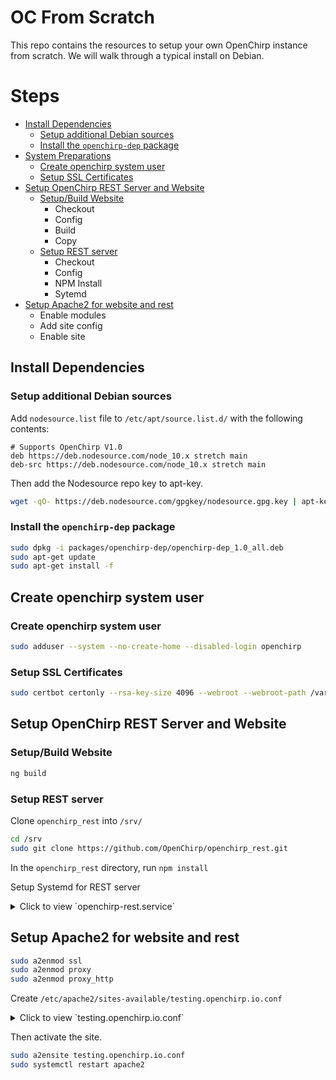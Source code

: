 # OC From Scratch
This repo contains the resources to setup your own OpenChirp instance
from scratch.
We will walk through a typical install on Debian.

# Steps

* [Install Dependencies](#installdeps)
    * [Setup additional Debian sources](#setupdebsources)
    * [Install the `openchirp-dep` package](#installopenchirppkg)
* [System Preparations](#sysprep)
    * [Create openchirp system user](#createuser)
    * [Setup SSL Certificates](#setupcerts)
* [Setup OpenChirp REST Server and Website](#setupopenchirp)
    * [Setup/Build Website](#setupwebsite)
        * Checkout
        * Config
        * Build
        * Copy
    * [Setup REST server](#setuprest)
        * Checkout
        * Config
        * NPM Install
        * Sytemd
* [Setup Apache2 for website and rest](#setupapache2)
    * Enable modules
    * Add site config
    * Enable site

<a name="installdeps" />

## Install Dependencies

<a name="setupdebsources" />

### Setup additional Debian sources
Add `nodesource.list` file to `/etc/apt/source.list.d/` with the
following contents:

```
# Supports OpenChirp V1.0
deb https://deb.nodesource.com/node_10.x stretch main
deb-src https://deb.nodesource.com/node_10.x stretch main
```

Then add the Nodesource repo key to apt-key.
```bash
wget -qO- https://deb.nodesource.com/gpgkey/nodesource.gpg.key | apt-key add -
```

<a name="installopenchirppkg" />

### Install the `openchirp-dep` package

```bash
sudo dpkg -i packages/openchirp-dep/openchirp-dep_1.0_all.deb
sudo apt-get update
sudo apt-get install -f
```

<a name="syspre"/>

## Create openchirp system user

<a name="createuser"/>

### Create openchirp system user

```bash
sudo adduser --system --no-create-home --disabled-login openchirp
```

<a name="setupcerts"/>

### Setup SSL Certificates

```bash
sudo certbot certonly --rsa-key-size 4096 --webroot --webroot-path /var/www/testing.openchirp.io -d testing.openchirp.io -d www.testing.openchirp.io
```

<a name="setupopenchirp"/>

## Setup OpenChirp REST Server and Website

<a name="setupwebsite"/>

### Setup/Build Website

```bash
ng build
```

<a name="setuprest"/>

### Setup REST server

Clone `openchirp_rest` into `/srv/`

```bash
cd /srv
sudo git clone https://github.com/OpenChirp/openchirp_rest.git
```

In the `openchirp_rest` directory, run `npm install`

Setup Systemd for REST server
<details>
<summary>Click to view `openchirp-rest.service`</summary>

```systemd
[Unit]
Description=OpenChirp REST framework server
Documentation=https://openchirp.io
After=network.target

[Service]
Environment=NODE_ENV=production
Environment=PORT=7000
Type=simple
User=openchirp
WorkingDirectory=/srv/openchirp_rest/bin
ExecStart=/srv/openchirp_rest/bin/www
Restart=on-failure

[Install]
WantedBy=multi-user.target
Alias=rest.service
```
</details>

<a name="setupapache2"/>

## Setup Apache2 for website and rest

```bash
sudo a2enmod ssl
sudo a2enmod proxy
sudo a2enmod proxy_http
```

Create `/etc/apache2/sites-available/testing.openchirp.io.conf`

<details>
<summary>Click to view `testing.openchirp.io.conf`</summary>

```apache
<VirtualHost *:80>
	# The ServerName directive sets the request scheme, hostname and port that
	# the server uses to identify itself. This is used when creating
	# redirection URLs. In the context of virtual hosts, the ServerName
	# specifies what hostname must appear in the request's Host: header to
	# match this virtual host. For the default virtual host (this file) this
	# value is not decisive as it is used as a last resort host regardless.
	# However, you must set it for any further virtual host explicitly.
	ServerName testing.openchirp.io
	ServerAlias www.testing.openchirp.io

	ServerSignature Off
	ServerAdmin webmaster@localhost
	DocumentRoot /var/www/testing.openchirp.io


	#Redirect permanent "/" "https://testing.openchirp.io/"
	# Redirect all requests to https site, unless it is a certbot
	# HTTP-01 challenge request.
	# This regex has been carefully crafted by Craig.
	RedirectMatch permanent "^(?!/\.well-known/acme-challenge/[\w-]{43}$)(.*)$" "https://testing.openchirp.io$1"

 	<Directory "/var/www/testing.openchirp.io">
		RewriteEngine on

		# Don't rewrite files or directives
		RewriteCond %{REQUEST_FILENAME} -f [OR]
		RewriteCond %{REQUEST_FILENAME} -d
		RewriteRule ^ - [L]

		#Rewrite everything else to index.html to allow html5 state links
		RewriteRule ^ index.html [L]
	</Directory>

	# error, crit, alert, emerg.
	# It is also possible to configure the loglevel for particular
	# modules, e.g.
	#LogLevel info ssl:warn
	LogLevel info

	ErrorLog ${APACHE_LOG_DIR}/testing_openchirp_io_error.log
	CustomLog ${APACHE_LOG_DIR}/testing_openchirp_io_access.log combined

	# For most configuration files from conf-available/, which are
	# enabled or disabled at a global level, it is possible to
	# include a line for only one particular virtual host. For example the
	# following line enables the CGI configuration for this host only
	# after it has been globally disabled with "a2disconf".
	#Include conf-available/serve-cgi-bin.conf
</VirtualHost>

<IfModule mod_ssl.c>
	<VirtualHost _default_:443>
		ServerName testing.openchirp.io:443
		ServerAlias www.testing.openchirp.io
		ServerAdmin webmaster@localhost
		ServerSignature Off

		DocumentRoot /var/www/testing.openchirp.io

		# Latest REST/auth api
		ProxyPass "/api" "http://localhost:7000/api"
		ProxyPassReverse "/api" "http://localhost:7000/auth"
		ProxyPass "/pc" "http://localhost:7000/pc"
		ProxyPassReverse "/pc" "http://localhost:7000/pc"
		ProxyPass "/auth" "http://localhost:7000/auth"
		ProxyPassReverse "/auth" "http://localhost:7000/auth"

		# REST/auth api v1
		ProxyPass "/apiv1" "http://localhost:7000/api"
		ProxyPassReverse "/apiv1" "http://localhost:7000/api"
		ProxyPass "/pcv1" "http://localhost:7000/pc"
		ProxyPassReverse "/pcv1" "http://localhost:7000/pc"
		ProxyPass "/authv1" "http://localhost:7000/auth"
		ProxyPassReverse "/authv1" "http://localhost:7000/auth"


		# Latest Mapper
		ProxyPass "/mapper" "http://localhost:9000"
		ProxyPassReverse "/mapper" "http://localhost:9000"

		# Latest Grafana
		ProxyPass "/grafana" "http://localhost:3000"
		ProxyPassReverse "/grafana" "http://localhost:3000"

		<Directory "/var/www/testing.openchirp.io">
			RewriteEngine on

			# Don't rewrite files or directives
			RewriteCond %{REQUEST_FILENAME} -f [OR]
			RewriteCond %{REQUEST_FILENAME} -d
			RewriteRule ^ - [L]

			#Rewrite everything else to index.html to allow html5 state links
			RewriteRule ^ index.html [L]
		</Directory>

		# Redirect everything to openchirp.io
		<If "%{HTTP_HOST} != 'testing.openchirp.io'">
			Redirect permanent "/" "https://testing.openchirp.io/"
		</If>

		# Available loglevels: trace8, ..., trace1, debug, info, notice, warn,
		# error, crit, alert, emerg.
		# It is also possible to configure the loglevel for particular
		# modules, e.g.
		#LogLevel info ssl:warn

		ErrorLog ${APACHE_LOG_DIR}/testing_openchirp_io_ssl_error.log
		CustomLog ${APACHE_LOG_DIR}/testing_openchirp_io_ssl_access.log combined

		# For most configuration files from conf-available/, which are
		# enabled or disabled at a global level, it is possible to
		# include a line for only one particular virtual host. For example the
		# following line enables the CGI configuration for this host only
		# after it has been globally disabled with "a2disconf".
		#Include conf-available/serve-cgi-bin.conf

		#   SSL Engine Switch:
		#   Enable/Disable SSL for this virtual host.
		SSLEngine on

		#   A self-signed (snakeoil) certificate can be created by installing
		#   the ssl-cert package. See
		#   /usr/share/doc/apache2/README.Debian.gz for more info.
		#   If both key and certificate are stored in the same file, only the
		#   SSLCertificateFile directive is needed.
		#SSLCertificateFile	/etc/ssl/certs/ssl-cert-snakeoil.pem
		#SSLCertificateKeyFile /etc/ssl/private/ssl-cert-snakeoil.key
		SSLCertificateFile    /etc/letsencrypt/live/testing.openchirp.io/fullchain.pem
		SSLCertificateKeyFile /etc/letsencrypt/live/testing.openchirp.io/privkey.pem
		Include /etc/letsencrypt/options-ssl-apache.conf

		#   Server Certificate Chain:
		#   Point SSLCertificateChainFile at a file containing the
		#   concatenation of PEM encoded CA certificates which form the
		#   certificate chain for the server certificate. Alternatively
		#   the referenced file can be the same as SSLCertificateFile
		#   when the CA certificates are directly appended to the server
		#   certificate for convinience.
		#SSLCertificateChainFile /etc/apache2/ssl.crt/server-ca.crt

		#   Certificate Authority (CA):
		#   Set the CA certificate verification path where to find CA
		#   certificates for client authentication or alternatively one
		#   huge file containing all of them (file must be PEM encoded)
		#   Note: Inside SSLCACertificatePath you need hash symlinks
		#		 to point to the certificate files. Use the provided
		#		 Makefile to update the hash symlinks after changes.
		#SSLCACertificatePath /etc/ssl/certs/
		#SSLCACertificateFile /etc/apache2/ssl.crt/ca-bundle.crt

		#   Certificate Revocation Lists (CRL):
		#   Set the CA revocation path where to find CA CRLs for client
		#   authentication or alternatively one huge file containing all
		#   of them (file must be PEM encoded)
		#   Note: Inside SSLCARevocationPath you need hash symlinks
		#		 to point to the certificate files. Use the provided
		#		 Makefile to update the hash symlinks after changes.
		#SSLCARevocationPath /etc/apache2/ssl.crl/
		#SSLCARevocationFile /etc/apache2/ssl.crl/ca-bundle.crl

		#   Client Authentication (Type):
		#   Client certificate verification type and depth.  Types are
		#   none, optional, require and optional_no_ca.  Depth is a
		#   number which specifies how deeply to verify the certificate
		#   issuer chain before deciding the certificate is not valid.
		#SSLVerifyClient require
		#SSLVerifyDepth  10

		#   SSL Engine Options:
		#   Set various options for the SSL engine.
		#   o FakeBasicAuth:
		#	 Translate the client X.509 into a Basic Authorisation.  This means that
		#	 the standard Auth/DBMAuth methods can be used for access control.  The
		#	 user name is the `one line' version of the client's X.509 certificate.
		#	 Note that no password is obtained from the user. Every entry in the user
		#	 file needs this password: `xxj31ZMTZzkVA'.
		#   o ExportCertData:
		#	 This exports two additional environment variables: SSL_CLIENT_CERT and
		#	 SSL_SERVER_CERT. These contain the PEM-encoded certificates of the
		#	 server (always existing) and the client (only existing when client
		#	 authentication is used). This can be used to import the certificates
		#	 into CGI scripts.
		#   o StdEnvVars:
		#	 This exports the standard SSL/TLS related `SSL_*' environment variables.
		#	 Per default this exportation is switched off for performance reasons,
		#	 because the extraction step is an expensive operation and is usually
		#	 useless for serving static content. So one usually enables the
		#	 exportation for CGI and SSI requests only.
		#   o OptRenegotiate:
		#	 This enables optimized SSL connection renegotiation handling when SSL
		#	 directives are used in per-directory context.
		#SSLOptions +FakeBasicAuth +ExportCertData +StrictRequire
		<FilesMatch "\.(cgi|shtml|phtml|php)$">
				SSLOptions +StdEnvVars
		</FilesMatch>
		<Directory /usr/lib/cgi-bin>
				SSLOptions +StdEnvVars
		</Directory>

		#   SSL Protocol Adjustments:
		#   The safe and default but still SSL/TLS standard compliant shutdown
		#   approach is that mod_ssl sends the close notify alert but doesn't wait for
		#   the close notify alert from client. When you need a different shutdown
		#   approach you can use one of the following variables:
		#   o ssl-unclean-shutdown:
		#	 This forces an unclean shutdown when the connection is closed, i.e. no
		#	 SSL close notify alert is send or allowed to received.  This violates
		#	 the SSL/TLS standard but is needed for some brain-dead browsers. Use
		#	 this when you receive I/O errors because of the standard approach where
		#	 mod_ssl sends the close notify alert.
		#   o ssl-accurate-shutdown:
		#	 This forces an accurate shutdown when the connection is closed, i.e. a
		#	 SSL close notify alert is send and mod_ssl waits for the close notify
		#	 alert of the client. This is 100% SSL/TLS standard compliant, but in
		#	 practice often causes hanging connections with brain-dead browsers. Use
		#	 this only for browsers where you know that their SSL implementation
		#	 works correctly.
		#   Notice: Most problems of broken clients are also related to the HTTP
		#   keep-alive facility, so you usually additionally want to disable
		#   keep-alive for those clients, too. Use variable "nokeepalive" for this.
		#   Similarly, one has to force some clients to use HTTP/1.0 to workaround
		#   their broken HTTP/1.1 implementation. Use variables "downgrade-1.0" and
		#   "force-response-1.0" for this.
		# BrowserMatch "MSIE [2-6]" \
		#		nokeepalive ssl-unclean-shutdown \
		#		downgrade-1.0 force-response-1.0

	</VirtualHost>
</IfModule>

# vim: syntax=apache ts=4 sw=4 sts=4 sr noet
```
</details>

Then activate the site.

```bash
sudo a2ensite testing.openchirp.io.conf
sudo systemctl restart apache2
```